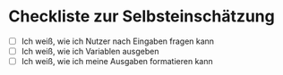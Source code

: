 # Checkliste zur Selbsteinschätzung

- [ ] Ich weiß, wie ich Nutzer nach Eingaben fragen kann
- [ ] Ich weiß, wie ich Variablen ausgeben
- [ ] Ich weiß, wie ich meine Ausgaben formatieren kann
